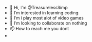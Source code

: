 - 👋 Hi, I’m @TreasurelessSimp
- 👀 I’m interested in learning coding
- 🌱 I’m i play most alot of video games
- 💞️ I’m looking to collaborate on nothing
- 📫 How to reach me you dont
- 

